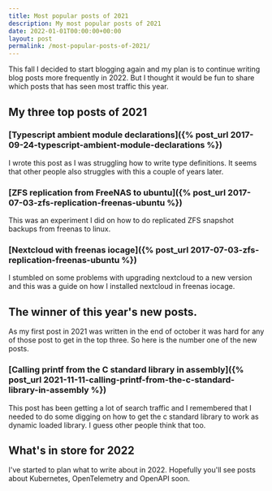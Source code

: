 ```yaml
---
title: Most popular posts of 2021
description: My most popular posts of 2021
date: 2022-01-01T00:00:00+00:00
layout: post
permalink: /most-popular-posts-of-2021/
---
```


This fall I decided to start blogging again and my plan is to continue writing blog posts more frequently in 2022. But I thought it would be fun to share which posts that has seen most traffic this year.

## My three top posts of 2021

### [Typescript ambient module declarations]({% post_url 2017-09-24-typescript-ambient-module-declarations %})

I wrote this post as I was struggling how to write type definitions. It seems that other people also struggles with this a couple of years later.

### [ZFS replication from FreeNAS to ubuntu]({% post_url 2017-07-03-zfs-replication-freenas-ubuntu %})
This was an experiment I did on how to do replicated ZFS snapshot backups from freenas to linux.

### [Nextcloud with freenas iocage]({% post_url 2017-07-03-zfs-replication-freenas-ubuntu %})
I stumbled on some problems with upgrading nextcloud to a new version and this was a guide on how I installed nextcloud in freenas iocage.

## The winner of this year's new posts.
As my first post in 2021 was written in the end of october it was hard for any of those post to get in the top three. So here is the number one of the new posts.

### [Calling printf from the C standard library in assembly]({% post_url 2021-11-11-calling-printf-from-the-c-standard-library-in-assembly %})

This post has been getting a lot of search traffic and I remembered that I needed to do some digging on how to get the c standard library to work as dynamic loaded library. I guess other people think that too.

## What's in store for 2022
I've started to plan what to write about in 2022. Hopefully you'll see posts about Kubernetes, OpenTelemetry and OpenAPI soon.  